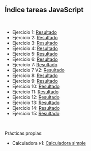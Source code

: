 <h2>Índice tareas JavaScript</h2>
<br>
<ul>
  <li>Ejercicio 1: <a href="https://antcordero.github.io/LenguajeMarcas/TareasJS/Ejercicio1/index.html">Resultado</a></li>
  <li>Ejercicio 2: <a href="https://antcordero.github.io/LenguajeMarcas/TareasJS/Ejercicio2/index.html">Resultado</a></li>
  <li>Ejercicio 3: <a href="https://antcordero.github.io/LenguajeMarcas/TareasJS/Ejercicio3/index.html">Resultado</a></li>
  <li>Ejercicio 4: <a href="https://antcordero.github.io/LenguajeMarcas/TareasJS/Ejercicio4/index.html">Resultado</a></li>
  <li>Ejercicio 5: <a href="https://antcordero.github.io/LenguajeMarcas/TareasJS/Ejercicio5/index.html">Resultado</a></li>
  <li>Ejercicio 6: <a href="https://antcordero.github.io/LenguajeMarcas/TareasJS/Ejercicio6/index.html">Resultado</a></li>
  <li>Ejercicio 7: <a href="https://antcordero.github.io/LenguajeMarcas/TareasJS/Ejercicio7/index.html">Resultado</a></li>
  <li>Ejercicio 7 V2: <a href="https://antcordero.github.io/LenguajeMarcas/TareasJS/Ejercicio7V2/index.html">Resultado</a></li>
  <li>Ejercicio 8: <a href="https://antcordero.github.io/LenguajeMarcas/TareasJS/Ejercicio8/index.html">Resultado</a></li>
  <li>Ejercicio 9: <a href="https://antcordero.github.io/LenguajeMarcas/TareasJS/Ejercicio9/index.html">Resultado</a></li>
  <li>Ejercicio 10: <a href="https://antcordero.github.io/LenguajeMarcas/TareasJS/Ejercicio10/index.html">Resultado</a></li>
  <li>Ejercicio 11: <a href="https://antcordero.github.io/LenguajeMarcas/TareasJS/Ejercicio11/index.html">Resultado</a></li>
  <li>Ejercicio 12: <a href="https://antcordero.github.io/LenguajeMarcas/TareasJS/Ejercicio12/index.html">Resultado</a></li>
  <li>Ejercicio 13: <a href="https://antcordero.github.io/LenguajeMarcas/TareasJS/Ejercicio13/index.html">Resultado</a></li>
  <li>Ejercicio 14: <a href="https://antcordero.github.io/LenguajeMarcas/TareasJS/Ejercicio14/index.html">Resultado</a></li>
  <li>Ejercicio 15: <a href="https://antcordero.github.io/LenguajeMarcas/TareasJS/Ejercicio15/index.html">Resultado</a></li>
</ul>
<br>
<p>Prácticas propias:</p>
<ul>
  <li>Calculadora <em>v1</em>: <a href="https://antcordero.github.io/LenguajeMarcas/TareasJS/Calculadora/index.html">Calculadora simple</a></li>
</ul>